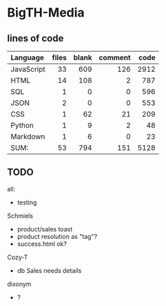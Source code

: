 # BigTH-Media

## lines of code
Language|files|blank|comment|code
:-------|-------:|-------:|-------:|-------:
JavaScript|33|609|126|2912
HTML|14|108|2|787
SQL|1|0|0|596
JSON|2|0|0|553
CSS|1|62|21|209
Python|1|9|2|48
Markdown|1|6|0|23
SUM:|53|794|151|5128


## TODO

all:
- testing

Schmiels
- product/sales toast
- product resolution as "tag"?
- success.html ok?

Cozy-T
- db Sales needs details

dixonym
- ?